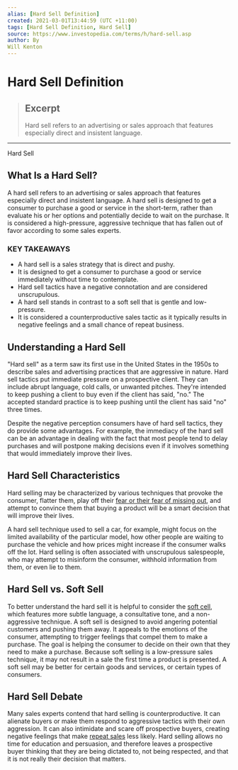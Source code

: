 ```yaml
---
alias: [Hard Sell Definition]
created: 2021-03-01T13:44:59 (UTC +11:00)
tags: [Hard Sell Definition, Hard Sell]
source: https://www.investopedia.com/terms/h/hard-sell.asp
author: By
Will Kenton
---
```


# Hard Sell Definition

> ## Excerpt
> Hard sell refers to an advertising or sales approach that features especially direct and insistent language.

---

Hard Sell
## What Is a Hard Sell?

A hard sell refers to an advertising or sales approach that features especially direct and insistent language. A hard sell is designed to get a consumer to purchase a good or service in the short-term, rather than evaluate his or her options and potentially decide to wait on the purchase. It is considered a high-pressure, aggressive technique that has fallen out of favor according to some sales experts.

### KEY TAKEAWAYS

-   A hard sell is a sales strategy that is direct and pushy.
-   It is designed to get a consumer to purchase a good or service immediately without time to contemplate.
-   Hard sell tactics have a negative connotation and are considered unscrupulous.
-   A hard sell stands in contrast to a soft sell that is gentle and low-pressure.
-   It is considered a counterproductive sales tactic as it typically results in negative feelings and a small chance of repeat business.

## Understanding a Hard Sell

"Hard sell" as a term saw its first use in the United States in the 1950s to describe sales and advertising practices that are aggressive in nature. Hard sell tactics put immediate pressure on a prospective client. They can include abrupt language, cold calls, or unwanted pitches. They're intended to keep pushing a client to buy even if the client has said, "no." The accepted standard practice is to keep pushing until the client has said "no" three times.

Despite the negative perception consumers have of hard sell tactics, they do provide some advantages. For example, the immediacy of the hard sell can be an advantage in dealing with the fact that most people tend to delay purchases and will postpone making decisions even if it involves something that would immediately improve their lives.

## Hard Sell Characteristics

Hard selling may be characterized by various techniques that provoke the consumer, flatter them, play off their [fear or their fear of missing out](https://www.investopedia.com/terms/r/regrettheory.asp), and attempt to convince them that buying a product will be a smart decision that will improve their lives.

A hard sell technique used to sell a car, for example, might focus on the limited availability of the particular model, how other people are waiting to purchase the vehicle and how prices might increase if the consumer walks off the lot. Hard selling is often associated with unscrupulous salespeople, who may attempt to misinform the consumer, withhold information from them, or even lie to them.

## Hard Sell vs. Soft Sell

To better understand the hard sell it is helpful to consider the [soft cell](https://www.investopedia.com/terms/s/soft-sell.asp), which features more subtle language, a consultative tone, and a non-aggressive technique. A soft sell is designed to avoid angering potential customers and pushing them away. It appeals to the emotions of the consumer, attempting to trigger feelings that compel them to make a purchase. The goal is helping the consumer to decide on their own that they need to make a purchase. Because soft selling is a low-pressure sales technique, it may not result in a sale the first time a product is presented. A soft sell may be better for certain goods and services, or certain types of consumers.

## Hard Sell Debate

Many sales experts contend that hard selling is counterproductive. It can alienate buyers or make them respond to aggressive tactics with their own aggression. It can also intimidate and scare off prospective buyers, creating negative feelings that make [repeat sales](https://www.investopedia.com/terms/r/repeat-sales.asp) less likely. Hard selling allows no time for education and persuasion, and therefore leaves a prospective buyer thinking that they are being dictated to, not being respected, and that it is not really their decision that matters.
